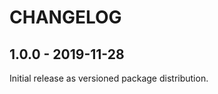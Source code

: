 CHANGELOG
=========

1.0.0 - 2019-11-28
------------------

Initial release as versioned package distribution.
